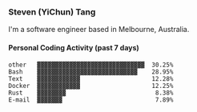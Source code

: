 ### Steven (YiChun) Tang

I'm a software engineer based in Melbourne, Australia.

#### Personal Coding Activity (past 7 days)
```
other   ▓▓▓▓▓▓▓▓▓▓▓▓▓▓▓▓▓▓▓▓▓▓▓▓▓▓▓▓▓▓  30.25%
Bash    ▓▓▓▓▓▓▓▓▓▓▓▓▓▓▓▓▓▓▓▓▓▓▓▓▓▓▓▓    28.95%
Text    ▓▓▓▓▓▓▓▓▓▓▓▓                    12.28%
Docker  ▓▓▓▓▓▓▓▓▓▓▓▓                    12.25%
Rust    ▓▓▓▓▓▓▓▓                         8.38%
E-mail  ▓▓▓▓▓▓▓                          7.89%
```
